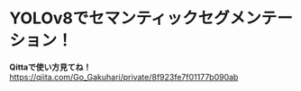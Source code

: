 # YOLOv8でセマンティックセグメンテーション！
**Qittaで使い方見てね！**
https://qiita.com/Go_Gakuhari/private/8f923fe7f01177b090ab

